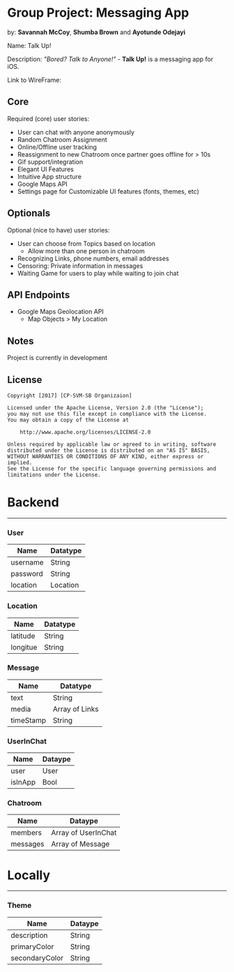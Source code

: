 # Group Project: Messaging App
by: **Savannah McCoy**, **Shumba Brown** and **Ayotunde Odejayi**



Name: Talk Up! 


Description: *"Bored? Talk to Anyone!"* - **Talk Up!** is a messaging app for iOS. 


Link to WireFrame: 

## Core

Required (core) user stories:

- User can chat with anyone anonymously
- Random Chatroom Assignment
- Online/Offline user tracking
- Reassignment to new Chatroom once partner goes offline for > 10s
- Gif support/integration
- Elegant UI Features
- Intuitive App structure
- Google Maps API
- Settings page for Customizable UI features (fonts, themes, etc)


## Optionals

Optional (nice to have) user stories:

- User can choose from Topics based on location
  - Allow more than one person in chatroom
- Recognizing Links, phone numbers, email addresses
- Censoring: Private information in messages
- Waiting Game for users to play while waiting to join chat


## API Endpoints

- Google Maps Geolocation API
    - Map Objects > My Location


## Notes

Project is currently in development

## License

    Copyright [2017] [CP-SVM-SB Organizaion]

    Licensed under the Apache License, Version 2.0 (the "License");
    you may not use this file except in compliance with the License.
    You may obtain a copy of the License at

        http://www.apache.org/licenses/LICENSE-2.0

    Unless required by applicable law or agreed to in writing, software
    distributed under the License is distributed on an "AS IS" BASIS,
    WITHOUT WARRANTIES OR CONDITIONS OF ANY KIND, either express or implied.
    See the License for the specific language governing permissions and
    limitations under the License.

# Backend
--------

### User 

Name | Datatype |
--- | --- |
username | String |
password | String |
location | Location |

### Location

Name | Datatype |
--- | --- |
latitude | String |
longitue | String |

### Message

Name | Datatype |
--- | --- |
text | String |
media | Array of Links |
timeStamp | String |

### UserInChat
Name | Dataype|
--- | --- |
user | User |
isInApp | Bool |

### Chatroom

Name | Dataype|
--- | --- |
members | Array of UserInChat |
messages | Array of Message |


# Locally
--------

### Theme

Name | Dataype|
--- | --- |
description | String |
primaryColor | String |
secondaryColor | String |

